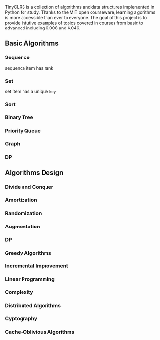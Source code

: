 TinyCLRS is a collection of algorithms and data structures implemented in Python for study. Thanks
to the MIT open courseware, learning algorithms is more accessible than ever to everyone. The goal
of this project is to provide intutive examples of topics covered in courses from basic to
advanced including 6.006 and 6.046.

## Basic Algorithms
### Sequence
sequence item has rank

### Set
set item has a unique `key`

### Sort

### Binary Tree

### Priority Queue

### Graph

### DP

## Algorithms Design

### Divide and Conquer

### Amortization

### Randomization

### Augmentation

### DP

### Greedy Algorithms

### Incremental Improvement

### Linear Programming

### Complexity

### Distributed Algorithms

### Cyptography

### Cache-Oblivious Algorithms
